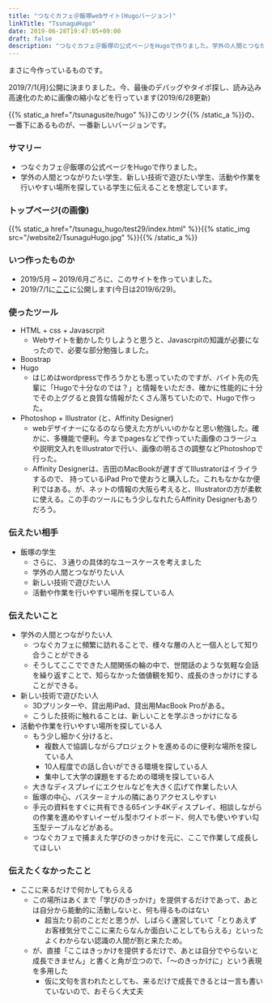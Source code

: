 ```yaml
---
title: "つなぐカフェ＠飯塚webサイト(Hugoバージョン)"
linkTitle: "TsunaguHugo"
date: 2019-06-28T19:47:05+09:00
draft: false
description: "つなぐカフェ＠飯塚の公式ページをHugoで作りました。学外の人間とつながりたい学生、新しい技術で遊びたい学生、活動や作業を行いやすい場所を探している学生に伝えることを想定しています。"
---
```


まさに今作っているものです。

2019/7/1(月)公開に決まりました。今、最後のデバッグやタイポ探し、読み込み高速化のために画像の縮小などを行っています(2019/6/28更新)

{{% static_a href="/tsunagusite/hugo" %}}このリンク{{% /static_a %}}の、一番下にあるものが、一番新しいバージョンです。

### サマリー
- つなぐカフェ＠飯塚の公式ページをHugoで作りました。
- 学外の人間とつながりたい学生、新しい技術で遊びたい学生、活動や作業を行いやすい場所を探している学生に伝えることを想定しています。

### トップページ(の画像)
{{% static_a href="/tsunagu_hugo/test29/index.html" %}}{{% static_img src="/website2/TsunaguHugo.jpg" %}}{{% /static_a %}}

### いつ作ったものか
- 2019/5月 ~ 2019/6月ごろに、このサイトを作っていました。
- 2019/7/1に<a href="http://www.tsunagucafe.com">ここ</a>に公開します(今日は2019/6/29)。

### 使ったツール
- HTML + css + Javascrpit
  - Webサイトを動かしたりしようと思うと、Javascrpitの知識が必要になったので、必要な部分勉強しました。
- Boostrap
- Hugo
  - はじめはwordpressで作ろうかとも思っていたのですが、バイト先の先輩に「Hugoで十分なのでは？」と情報をいただき、確かに性能的に十分でその上ググると良質な情報がたくさん落ちていたので、Hugoで作った。
- Photoshop + Illustrator (と、Affinity Designer)
  - webデザイナーになるのなら使えた方がいいのかなと思い勉強した。確かに、多機能で便利。今までpagesなどで作っていた画像のコラージュや説明文入れをIllustratorで行い、画像の明るさの調整などPhotoshopで行った。
  - Affinity Designerは、吉田のMacBookが遅すぎてIllustratorはイライラするので、 持っているiPad Proで使おうと購入した。これもなかなか便利ではある。が、ネットの情報の大阪ら考えると、Illustratorの方が柔軟に使える。この手のツールにもう少しなれたらAffinity Designerもありだろう。

### 伝えたい相手
- 飯塚の学生
  - さらに、３通りの具体的なユースケースを考えました
  - 学外の人間とつながりたい人
  - 新しい技術で遊びたい人
  - 活動や作業を行いやすい場所を探している人

### 伝えたいこと
- 学外の人間とつながりたい人
  - つなぐカフェに頻繁に訪れることで、様々な層の人と一個人として知り合うことができる
  - そうしてここでできた人間関係の輪の中で、世間話のような気軽な会話を繰り返すことで、知らなかった価値観を知り、成長のきっかけにすることができる。
- 新しい技術で遊びたい人
  - 3Dプリンターや、貸出用iPad、貸出用MacBook Proがある。
  - こうした技術に触れることは、新しいことを学ぶきっかけになる
- 活動や作業を行いやすい場所を探している人
  - もう少し細かく分けると、
      - 複数人で協調しながらプロジェクトを進めるのに便利な場所を探している人
      - 10人程度での話し合いができる環境を探している人
      - 集中して大学の課題をするための環境を探している人
  - 大きなディスプレイにエクセルなどを大きく広げて作業したい人
  - 飯塚の中心、バスターミナルの隣にありアクセスしやすい
  - 手元の資料をすぐに共有できる65インチ4Kディスプレイ、相談しながらの作業を進めやすいイーゼル型ホワイトボード、何人でも使いやすい勾玉型テーブルなどがある。
  - つなぐカフェで捕まえた学びのきっかけを元に、ここで作業して成長してほしい

### 伝えたくなかったこと
- ここに来るだけで何かしてもらえる
  - この場所はあくまで「学びのきっかけ」を提供するだけであって、あとは自分から能動的に活動しないと、何も得るものはない
      - 超当たり前のことだと思うが、しばらく運営していて「とりあえずお客様気分でここに来たらなんか面白いことしてもらえる」といったよくわからない認識の人間が割と来たため。
  - が、直接「ここはきっかけを提供するだけで、あとは自分でやらないと成長できません」と書くと角が立つので、「〜のきっかけに」という表現を多用した
    - 仮に文句を言われたとしても、来るだけで成長できるとは一言も書いていないので、おそらく大丈夫
